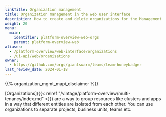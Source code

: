 ```yaml
---
linkTitle: Organization management
title: Organization management in the web user interface
description: How to create and delete organizations for the Management API using the web user interface, and how to control access to the resources of an organization.
weight: 20
menu:
  main:
    identifier: platform-overview-web-orgs
    parent: platform-overview-web
aliases:
  - /platform-overview/web-interface/organizations
  - /ui-api/web/organisations
owner:
  - https://github.com/orgs/giantswarm/teams/team-honeybadger
last_review_date: 2024-01-18
---
```


{{% organization_mgmt_mapi_disclaimer %}}

[Organizations]({{< relref "/vintage/platform-overview/multi-tenancy/index.md" >}}) are a way to group resources like clusters and apps in a way that different entities are isolated from each other. You can use organizations to separate projects, business units, teams etc.
